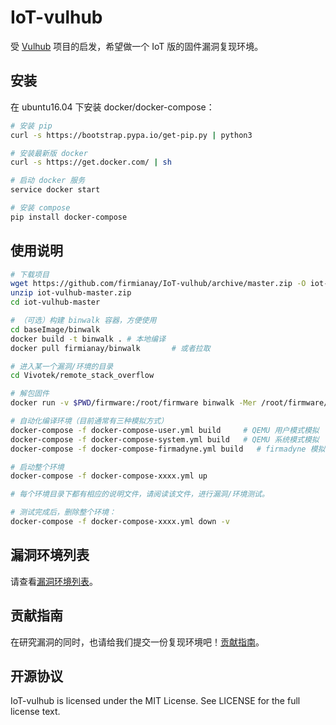 # IoT-vulhub

受 [Vulhub](https://github.com/vulhub/vulhub) 项目的启发，希望做一个 IoT 版的固件漏洞复现环境。

## 安装

在 ubuntu16.04 下安装 docker/docker-compose：

```sh
# 安装 pip
curl -s https://bootstrap.pypa.io/get-pip.py | python3

# 安装最新版 docker
curl -s https://get.docker.com/ | sh

# 启动 docker 服务
service docker start

# 安装 compose
pip install docker-compose 
```

## 使用说明

```sh
# 下载项目
wget https://github.com/firmianay/IoT-vulhub/archive/master.zip -O iot-vulhub-master.zip
unzip iot-vulhub-master.zip
cd iot-vulhub-master

# （可选）构建 binwalk 容器，方便使用
cd baseImage/binwalk
docker build -t binwalk . # 本地编译
docker pull firmianay/binwalk       # 或者拉取

# 进入某一个漏洞/环境的目录
cd Vivotek/remote_stack_overflow

# 解包固件
docker run -v $PWD/firmware:/root/firmware binwalk -Mer /root/firmware/firmware.bin

# 自动化编译环境（目前通常有三种模拟方式）
docker-compose -f docker-compose-user.yml build     # QEMU 用户模式模拟
docker-compose -f docker-compose-system.yml build   # QEMU 系统模式模拟
docker-compose -f docker-compose-firmadyne.yml build   # firmadyne 模拟

# 启动整个环境
docker-compose -f docker-compose-xxxx.yml up

# 每个环境目录下都有相应的说明文件，请阅读该文件，进行漏洞/环境测试。

# 测试完成后，删除整个环境：
docker-compose -f docker-compose-xxxx.yml down -v
```

## 漏洞环境列表

请查看[漏洞环境列表](./vuln_list.md)。

## 贡献指南

在研究漏洞的同时，也请给我们提交一份复现环境吧！[贡献指南](./CONTRIBUTION.md)。

## 开源协议

IoT-vulhub is licensed under the MIT License. See LICENSE for the full license text.
